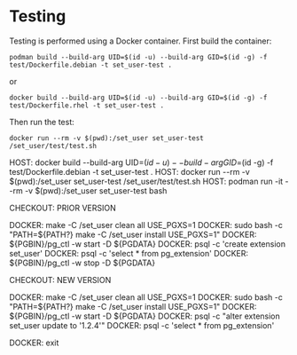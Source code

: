 # Testing

Testing is performed using a Docker container. First build the container:
```
podman build --build-arg UID=$(id -u) --build-arg GID=$(id -g) -f test/Dockerfile.debian -t set_user-test .
```
or
```
docker build --build-arg UID=$(id -u) --build-arg GID=$(id -g) -f test/Dockerfile.rhel -t set_user-test .
```
Then run the test:
```
docker run --rm -v $(pwd):/set_user set_user-test /set_user/test/test.sh
```

HOST: docker build --build-arg UID=$(id -u) --build-arg GID=$(id -g) -f test/Dockerfile.debian -t set_user-test .
HOST: docker run --rm -v $(pwd):/set_user set_user-test /set_user/test/test.sh
HOST: podman run -it --rm -v $(pwd):/set_user set_user-test bash

CHECKOUT: PRIOR VERSION

DOCKER: make -C /set_user clean all USE_PGXS=1
DOCKER: sudo bash -c "PATH=${PATH?} make -C /set_user install USE_PGXS=1"
DOCKER: ${PGBIN}/pg_ctl -w start -D ${PGDATA}
DOCKER: psql -c 'create extension set_user'
DOCKER: psql -c 'select * from pg_extension'
DOCKER: ${PGBIN}/pg_ctl -w stop -D ${PGDATA}

CHECKOUT: NEW VERSION

DOCKER: make -C /set_user clean all USE_PGXS=1
DOCKER: sudo bash -c "PATH=${PATH?} make -C /set_user install USE_PGXS=1"
DOCKER: ${PGBIN}/pg_ctl -w start -D ${PGDATA}
DOCKER: psql -c "alter extension set_user update to '1.2.4'"
DOCKER: psql -c 'select * from pg_extension'

DOCKER: exit
